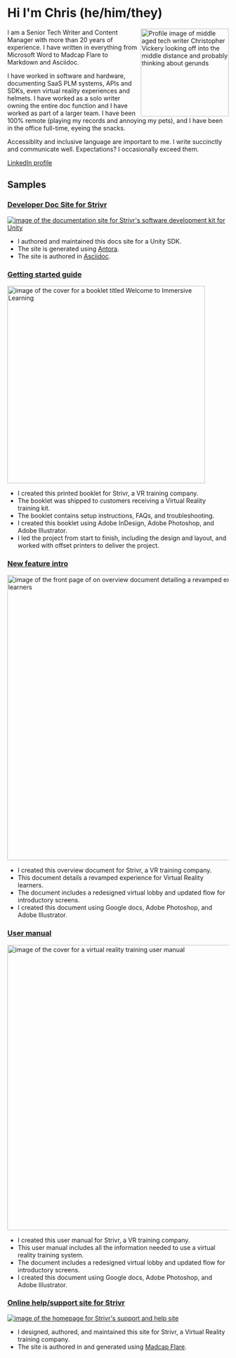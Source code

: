 # Hi I'm Chris (he/him/they)

<div markdown="1">

<img align="right" float="left" margin-left="25" height="200"  title="Profile image of Christopher Vickery" alt="Profile image of middle aged tech writer Christopher Vickery looking off into the middle distance and probably thinking about gerunds" src="https://gitlab.com/vickeryc/vickeryc/-/raw/main/images/cv-recent-sized.png">

I am a Senior Tech Writer and Content Manager with more than 20 years of experience. I have written in everything from Microsoft Word to Madcap Flare to Markdown and Asciidoc. 

I have worked in software and hardware, documenting SaaS PLM systems, APIs and SDKs, even virtual reality experiences and helmets. I have worked as a solo writer owning the entire doc function and I have worked as part of a larger team. I have been 100% remote (playing my records and annoying my pets), and I have been in the office full-time, eyeing the snacks.

Accessiblity and inclusive language are important to me. I write succinctly and communicate well. Expectations? I occasionally exceed them. 

[LinkedIn profile](https://www.linkedin.com/in/christopher-vickery-954b976/)

</div>

## Samples

<div markdown="1">

### [Developer Doc Site for Strivr](https://developer.strivr.com/docs/sdk/latest/index.html) 

[<img align="center" title="Image of the documentation site for Strivr's SDK for Unity" alt="image of the documentation site for Strivr's software development kit for Unity" src="https://gitlab.com/vickeryc/vickeryc/-/raw/main/images/strivr-dev-docs-site-sized.png">](https://developer.strivr.com/docs/sdk/latest/index.html)

- I authored and maintained this docs site for a Unity SDK.
- The site is generated using [Antora](https://antora.org/).
- The site is authored in [Asciidoc](https://asciidoc.org/).

</div>

### [Getting started guide](https://support.strivr.com/downloads/strivr-welcome-immersive-learning-neo3-1.3.pdf)

[<img align="center" alt="image of the cover for a booklet titled Welcome to Immersive Learning" title="a booklet titled Welcome to Immersive Learning"  width="450px" src="https://gitlab.com/vickeryc/vickeryc/-/raw/main/images/welcome-to-immersive-learning.png">](https://support.strivr.com/downloads/strivr-welcome-immersive-learning-neo3-1.3.pdf)

- I created this printed booklet for Strivr, a VR training company.
- The booklet was shipped to customers receiving a Virtual Reality training kit.
- The booklet contains setup instructions, FAQs, and troubleshooting.
- I created this booklet using Adobe InDesign, Adobe Photoshop, and Adobe Illustrator.
- I led the project from start to finish, including the design and layout, and worked with offset printers to deliver the project.

### [New feature intro](https://support.strivr.com/downloads/strivr-acclimation-and-strivr-home.pdf)

[<img align="center" alt="image of the front page of on overview document detailing a revamped experience for VR learners" title="an overview document detailing a revamped experience for VR learners" height="650px" src="https://gitlab.com/vickeryc/vickeryc/-/raw/main/images/strivr-acclimation-and-strivr-home.png">](https://support.strivr.com/downloads/strivr-acclimation-and-strivr-home.pdf)

- I created this overview document for Strivr, a VR training company.
- This  document details a revamped experience for Virtual Reality learners.
- The document includes a redesigned virtual lobby and updated flow for introductory screens.
- I created this document using Google docs, Adobe Photoshop, and Adobe Illustrator.

### [User manual](https://support.strivr.com/downloads/strivr_user-manual-neo3.pdf)

[<img align="center" alt="image of the cover for a virtual reality training user manual" title="a virtual reality training user manual" height="650px" src="https://gitlab.com/vickeryc/vickeryc/-/raw/main/images/strivr_user-manual-neo3.png">](https://support.strivr.com/downloads/strivr_user-manual-neo3.pdf)

- I created this user manual for Strivr, a VR training company.
- This user manual includes all the information needed to use a virtual reality training system.
- The document includes a redesigned virtual lobby and updated flow for introductory screens.
- I created this document using Google docs, Adobe Photoshop, and Adobe Illustrator.

<div markdown="1">

### [Online help/support site for Strivr](https://support.strivr.com)

[<img align="center" title="Image of the homepage for Strivr's support and help site" alt="image of the homepage for Strivr's support and help site" src="https://gitlab.com/vickeryc/vickeryc/-/raw/main/images/strivr-support-site-sized.png">](https://support.strivr.com)

- I designed, authored, and maintained this site for Strivr, a Virtual Reality training company.
- The site is authored in and generated using [Madcap Flare](https://www.madcapsoftware.com/products/flare/).

</div>
